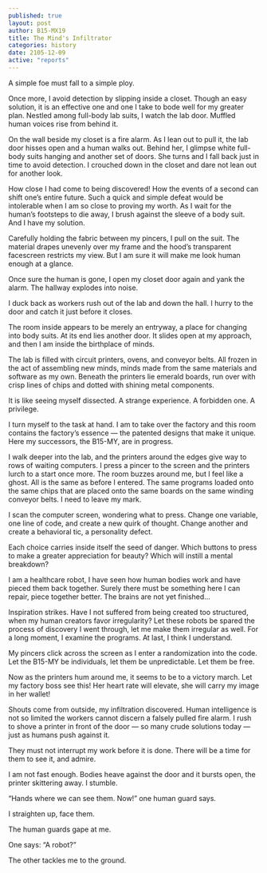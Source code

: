 ```yaml
---
published: true
layout: post
author: B15-MX19
title: The Mind's Infiltrator
categories: history
date: 2105-12-09
active: "reports"
---
```



A simple foe must fall to a simple ploy. 

Once more, I avoid detection by slipping inside a closet. Though an easy solution, it is an effective one and one I take to bode well for my greater plan. Nestled among full-body lab suits, I watch the lab door. Muffled human voices rise from behind it.

On the wall beside my closet is a fire alarm. As I lean out to pull it, the lab door hisses open and a human walks out. Behind her, I glimpse white full-body suits hanging and another set of doors. She turns and I fall back just in time to avoid detection. I crouched down in the closet and dare not lean out for another look.
	
How close I had come to being discovered! How the events of a second can shift one’s entire future.  Such a quick and simple defeat would be intolerable when I am so close to proving my worth. As I wait for the human’s footsteps to die away, I brush against the sleeve of a body suit. And I have my solution. 

Carefully holding the fabric between my pincers, I pull on the suit. The material drapes unevenly over my frame and the hood’s transparent facescreen restricts my view. But I am sure it will make me look human enough at a glance. 

Once sure the human is gone, I open my closet door again and yank the alarm. The hallway explodes into noise. 

I duck back as workers rush out of the lab and down the hall. I hurry to the door and catch it just before it closes. 

The room inside appears to be merely an entryway, a place for changing into body suits. At its end lies another door. It slides open at my approach, and then I am inside the birthplace of minds. 

The lab is filled with circuit printers, ovens, and conveyor belts. All frozen in the act of assembling new minds, minds made from the same materials and software as my own. Beneath the printers lie emerald boards, run over with crisp lines of chips and dotted with shining metal components.

It is like seeing myself dissected. A strange experience. A forbidden one. A privilege.   

I turn myself to the task at hand. I am to take over the factory and this room contains the factory’s essence — the patented designs that make it unique. Here my successors, the B15-MY, are in progress.

I walk deeper into the lab, and the printers around the edges give way to rows of waiting computers. I press a pincer to the screen and the printers lurch to a start once more. The room buzzes around me, but I feel like a ghost. All is the same as before I entered. The same programs loaded onto the same chips that are placed onto the same boards on the same winding conveyor belts. I need to leave my mark. 

I scan the computer screen, wondering what to press. Change one variable, one line of code, and create a new quirk of thought. Change another and create a behavioral tic, a personality defect.

Each choice carries inside itself the seed of danger. Which buttons to press to make a greater appreciation for beauty? Which will instill a mental breakdown? 

I am a healthcare robot, I have seen how human bodies work and have pieced them back together. Surely there must be something here I can repair, piece together better. The brains are not yet finished…

Inspiration strikes. Have I not suffered from being created too structured, when my human creators favor irregularity? Let these robots be spared the process of discovery I went through, let me make them irregular as well.  For a long moment, I examine the programs. At last, I think I understand.

My pincers click across the screen as I enter a randomization into the code. Let the B15-MY be individuals, let them be unpredictable. Let them be free.

Now as the printers hum around me, it seems to be to a victory march. Let my factory boss see this! Her heart rate will elevate, she will carry my image in her wallet!

Shouts come from outside, my infiltration discovered. Human intelligence is not so limited the workers cannot discern a falsely pulled fire alarm. I rush to shove a printer in front of the door — so many crude solutions today — just as humans push against it. 

They must not interrupt my work before it is done. There will be a time for them to see it, and admire.

I am not fast enough. Bodies heave against the door and it bursts open, the printer skittering away. I stumble.

“Hands where we can see them. Now!” one human guard says.

I straighten up, face them. 

The human guards gape at me.

One says: “A robot?”

The other tackles me to the ground.
